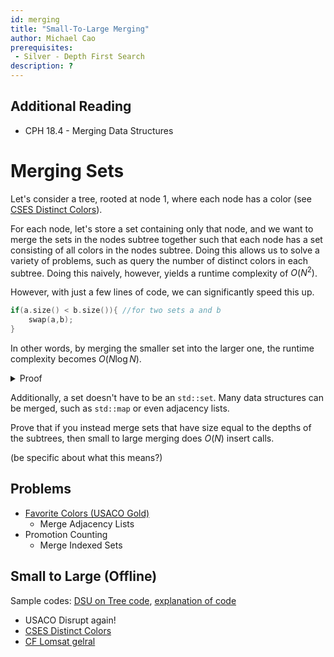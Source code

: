 ```yaml
---
id: merging
title: "Small-To-Large Merging"
author: Michael Cao
prerequisites: 
 - Silver - Depth First Search
description: ?
---
```


## Additional Reading

- CPH 18.4 - Merging Data Structures

# Merging Sets

Let's consider a tree, rooted at node $1$, where each node has a color (see [CSES Distinct Colors](https://cses.fi/problemset/task/1139)). 

For each node, let's store a set containing only that node, and we want to merge the sets in the nodes subtree together such that each node has a set consisting of all colors in the nodes subtree. Doing this allows us to solve a variety of problems, such as query the number of distinct colors in each subtree. Doing this naively, however, yields a runtime complexity of $O(N^2)$. 

However, with just a few lines of code, we can significantly speed this up.
```cpp
if(a.size() < b.size()){ //for two sets a and b
	swap(a,b);
}
```  
In other words, by merging the smaller set into the larger one, the runtime complexity becomes $O(N\log N).$

<details>
<summary> Proof </summary>

When merging two sets, you move from the smaller set to the larger set. If the size of the smaller set is $X$, then the size of the resulting set is at least $2X$. Thus, an element that has been moved $Y$ times will be in a set of size $2^Y$, and since the maximum size of a set is $N$ (the root), each element will be moved at most $O(\log N$) times leading to a total complexity of $O(N\log N)$.
</details>

Additionally, a set doesn't have to be an `std::set`. Many data structures can be merged, such as `std::map` or even adjacency lists. 

<info-block title="Challenge">

Prove that if you instead merge sets that have size equal to the depths of the subtrees, then small to large merging does $O(N)$ insert calls.

(be specific about what this means?)

</info-block>

## Problems

  - [Favorite Colors (USACO Gold)](http://www.usaco.org/index.php?page=viewproblem2&cpid=1042)
	- Merge Adjacency Lists
  - Promotion Counting
    - Merge Indexed Sets

## Small to Large (Offline)

Sample codes: [DSU on Tree code](https://codeforces.com/blog/entry/44351), [explanation of code](https://codeforces.com/blog/entry/67696)

 - USACO Disrupt again!
 - [CSES Distinct Colors](https://cses.fi/problemset/task/1139)
 - [CF Lomsat gelral](https://codeforces.com/contest/600/problem/E)
